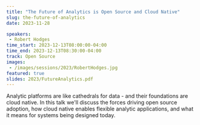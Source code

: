 ```yaml
---
title: "The Future of Analytics is Open Source and Cloud Native"
slug: the-future-of-analytics
date: 2023-11-28

speakers:
 - Robert Hodges
time_start: 2023-12-13T08:00:00-04:00
time_end: 2023-12-13T08:30:00-04:00
track: Open Source
images:
 - /images/sessions/2023/RobertHodges.jpg
featured: true 
slides: 2023/FutureAnalytics.pdf
---
```


Analytic platforms are like cathedrals for data - and their foundations are cloud native. In this talk we'll discuss the forces driving open source adoption, how cloud native enables flexible analytic applications, and what it means for systems being designed today.